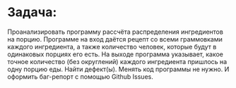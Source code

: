 # Задача: 
Проанализировать программу рассчёта распределения ингредиентов на порцию. Программе на вход даётся рецепт со всеми граммовками каждого ингредиента, а также количество человек, которые будут в одинаковых порциях его есть. На выходе программа указывает, какое точное количество (без округлений) каждого ингредиента пришлось на одну порцию еды.
Найти дефект(ы). Менять код программы не нужно. И оформить баг-репорт с помощью Github Issues.

